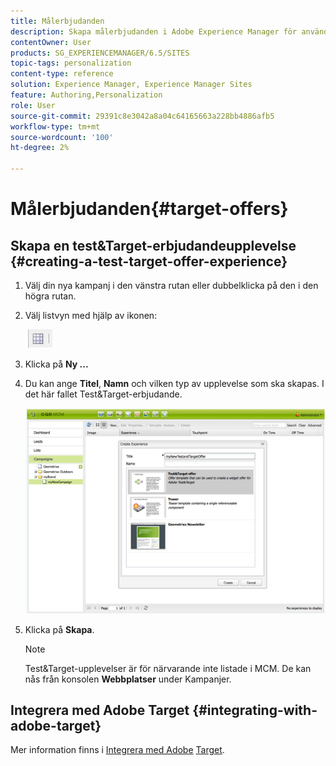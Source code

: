 ```yaml
---
title: Målerbjudanden
description: Skapa målerbjudanden i Adobe Experience Manager för användning i Adobe Target.
contentOwner: User
products: SG_EXPERIENCEMANAGER/6.5/SITES
topic-tags: personalization
content-type: reference
solution: Experience Manager, Experience Manager Sites
feature: Authoring,Personalization
role: User
source-git-commit: 29391c8e3042a8a04c64165663a228bb4886afb5
workflow-type: tm+mt
source-wordcount: '100'
ht-degree: 2%

---
```


# Målerbjudanden{#target-offers}

## Skapa en test&amp;Target-erbjudandeupplevelse {#creating-a-test-target-offer-experience}

1. Välj din nya kampanj i den vänstra rutan eller dubbelklicka på den i den högra rutan.
1. Välj listvyn med hjälp av ikonen:

   ![Listvy](do-not-localize/chlimage_1-11.png)

1. Klicka på **Ny ...**
1. Du kan ange **Titel**, **Namn** och vilken typ av upplevelse som ska skapas. I det här fallet Test&amp;Target-erbjudande.

   ![chlimage_1-139](assets/chlimage_1-139.png)

1. Klicka på **Skapa**.

   >[!NOTE]
   >
   >Test&amp;Target-upplevelser är för närvarande inte listade i MCM. De kan nås från konsolen **Webbplatser** under Kampanjer.

## Integrera med Adobe Target {#integrating-with-adobe-target}

Mer information finns i [Integrera med Adobe](/help/sites-administering/target.md) [Target](/help/sites-administering/target.md).
